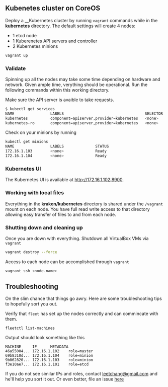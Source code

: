 ## Kubenetes cluster on CoreOS

Deploy a __Kubernetes cluster by running `vagrant` commands while in the __kubernetes__ directory.
The default settings will create 4 nodes:
* 1 etcd node
* 1 Kuberenetes API servers and controller
* 2 Kubernetes minions


```bash
vagrant up
```
### Validate
Spinning up all the nodes may take some time depending on hardware and network. Given ample time, verything should be operational. Run the following commands within this working directory.

Make sure the API server is avaible to take requests.

```bash
$ kubectl get services
NAME                LABELS                                    SELECTOR            IP                  PORT
kubernetes          component=apiserver,provider=kubernetes   <none>              10.100.0.2          443
kubernetes-ro       component=apiserver,provider=kubernetes   <none>              10.100.0.1          80
```

Check on your minions by running

```bash
kubectl get minions
NAME                LABELS              STATUS
172.16.1.103        <none>              Ready
172.16.1.104        <none>              Ready
```
### Kubernetes UI
The Kubernetes UI is available at http://172.16.1.102:8900.

### Working with local files
Everything in the __kraken/kubernetes__ directory is shared under the `/vagrant` mount on each node. You have full read write access to that directory allowing easy transfer of files to and from each node.

### Shutting down and cleaning up
Once you are down with everything. Shutdown all VirtualBox VMs via `vagrant`

```bash
vagrant destroy --force
```

Access to each node can be accomplished through `vagrant`
```bash
vagrant ssh <node-name>
```

## Troubleshooting

On the slim chance that things go awry. Here are some troubleshooting tips to hopefully sort you out.

Verify that `fleet` has set up the nodes correctly and can commincate with them.
```
fleetctl list-machines
```

Output should look something like this
```
MACHINE		IP		METADATA
46a55004...	172.16.1.102	role=master
69b8310d...	172.16.1.104	role=minion
9b062820...	172.16.1.103	role=minion
f3e10ae7...	172.16.1.101	role=etcd
```

If you do not see similar IPs and roles, contact <leetchang@gmail.com> and he'll help you sort it out. Or even better, file an issue [here](https://github.com/Samsung-AG/kraken/issues)

